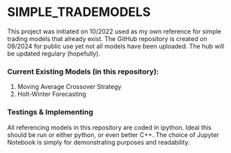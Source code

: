 # SIMPLE_TRADEMODELS
This project was initiated on 10/2022 used as my own reference for simple trading models that already exist. The GitHub repository is created on 09/2024 for public use yet not all models have been uploaded. The hub will be updated regulary (hopefully).

### Current Existing Models (in this repository):
1. Moving Average Crossover Strategy
2. Holt-Winter Forecasting

### Testings & Implementing
All referencing models in this repository are coded in ipython. Ideal this should be run or either python, or even better C++.
The choice of Jupyter Notebook is simply for demonstrating purposes and readability.
